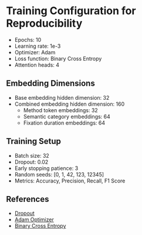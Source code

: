 # Training Configuration for Reproducibility

- Epochs: 10
- Learning rate: 1e-3
- Optimizer: Adam
- Loss function: Binary Cross Entropy
- Attention heads: 4

## Embedding Dimensions
- Base embedding hidden dimension: 32
- Combined embedding hidden dimension: 160
  - Method token embeddings: 32
  - Semantic category embeddings: 64
  - Fixation duration embeddings: 64

## Training Setup
- Batch size: 32
- Dropout: 0.02
- Early stopping patience: 3
- Random seeds: [0, 1, 42, 123, 12345]
- Metrics: Accuracy, Precision, Recall, F1 Score

## References
- [Dropout](https://doi.org/10.5555/2627435.2670313)
- [Adam Optimizer](https://arxiv.org/abs/1412.6980)
- [Binary Cross Entropy](https://proceedings.neurips.cc/paper_files/paper/2020/file/1e14bfeab435b4ebebc314e4a62c32dc-Paper.pdf)
